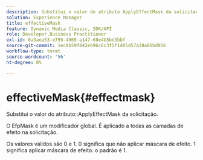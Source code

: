 ```yaml
---
description: Substitui o valor do atributo ApplyEffectMask da solicitação.
solution: Experience Manager
title: effectiveMask
feature: Dynamic Media Classic, SDK/API
role: Developer,Business Practitioner
exl-id: 0a3aea53-e795-4965-a147-68e4b5bd3bbf
source-git-commit: 1ec8b59f442eb96c6c3f5f1405d57a38a86bd056
workflow-type: tm+mt
source-wordcount: '56'
ht-degree: 0%

---
```


# effectiveMask{#effectmask}

Substitui o valor do atributo::ApplyEffectMask da solicitação.

O EfpMask é um modificador global. É aplicado a todas as camadas de efeito na solicitação.

Os valores válidos são 0 e 1. 0 significa que não aplicar máscara de efeito. 1 significa aplicar máscara de efeito. o padrão é 1.
